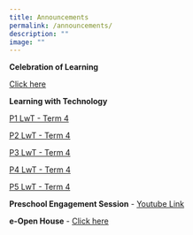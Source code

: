 ```yaml
---
title: Announcements
permalink: /announcements/
description: ""
image: ""
---
```

**Celebration of Learning**

[Click here](https://sites.google.com/moe.edu.sg/adpscol/home)

**Learning with Technology**

[P1 LwT - Term 4](/files/2023%20p1%20lwt%20tasks_term%204.pdf)

[P2 LwT - Term 4](/files/2023%20p2%20lwt%20tasks_term%204.pdf)

[P3 LwT - Term 4](/files/2023%20p3%20lwt%20tasks_term%204.pdf)

[P4 LwT - Term 4](/files/2023%20p4%20lwt%20tasks_term%204.pdf)

[P5 LwT - Term 4](/files/2023%20p5%20lwt%20tasks_term%204.pdf)



**Preschool Engagement Session** - 
[Youtube Link](https://www.youtube.com/watch?v=UrSj4XcOkF0)

**e-Open House** - [Click here](https://drive.google.com/file/d/1g1LSqr5oH2FNfRWxPn06cDgFAjGBbAqX/view?usp=share_link)